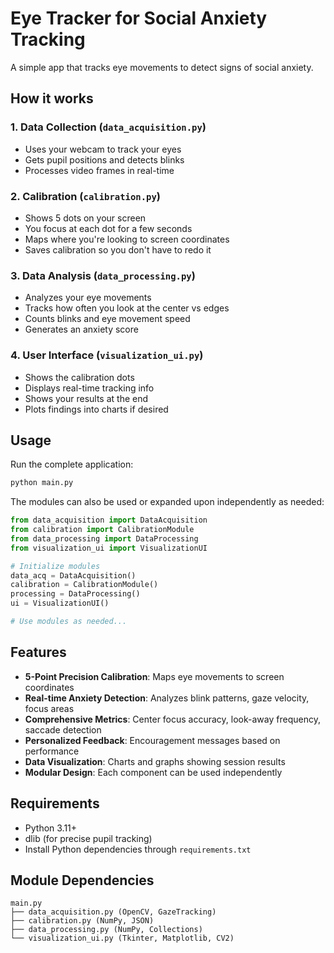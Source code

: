 # Eye Tracker for Social Anxiety Tracking

A simple app that tracks eye movements to detect signs of social anxiety.

## How it works

### 1. Data Collection (`data_acquisition.py`)
- Uses your webcam to track your eyes
- Gets pupil positions and detects blinks
- Processes video frames in real-time

### 2. Calibration (`calibration.py`) 
- Shows 5 dots on your screen
- You focus at each dot for a few seconds
- Maps where you're looking to screen coordinates
- Saves calibration so you don't have to redo it

### 3. Data Analysis (`data_processing.py`)
- Analyzes your eye movements
- Tracks how often you look at the center vs edges
- Counts blinks and eye movement speed
- Generates an anxiety score

### 4. User Interface (`visualization_ui.py`)
- Shows the calibration dots
- Displays real-time tracking info
- Shows your results at the end
- Plots findings into charts if desired

## Usage

Run the complete application:
```bash
python main.py
```

The modules can also be used or expanded upon independently as needed:
```python
from data_acquisition import DataAcquisition
from calibration import CalibrationModule
from data_processing import DataProcessing
from visualization_ui import VisualizationUI

# Initialize modules
data_acq = DataAcquisition()
calibration = CalibrationModule()
processing = DataProcessing()
ui = VisualizationUI()

# Use modules as needed...
```

## Features

- **5-Point Precision Calibration**: Maps eye movements to screen coordinates
- **Real-time Anxiety Detection**: Analyzes blink patterns, gaze velocity, focus areas
- **Comprehensive Metrics**: Center focus accuracy, look-away frequency, saccade detection
- **Personalized Feedback**: Encouragement messages based on performance
- **Data Visualization**: Charts and graphs showing session results
- **Modular Design**: Each component can be used independently

## Requirements

- Python 3.11+
- dlib (for precise pupil tracking)
- Install Python dependencies through `requirements.txt` 

## Module Dependencies

```
main.py
├── data_acquisition.py (OpenCV, GazeTracking)
├── calibration.py (NumPy, JSON)
├── data_processing.py (NumPy, Collections)
└── visualization_ui.py (Tkinter, Matplotlib, CV2)
```
